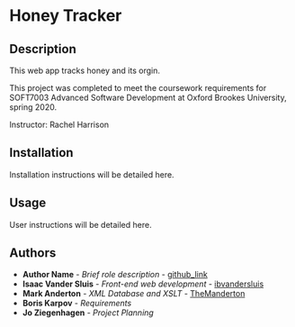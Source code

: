# Honey Tracker

## Description
This web app tracks honey and its orgin.

This project was completed to meet the coursework requirements for SOFT7003 Advanced Software Development at Oxford Brookes University, spring 2020.

Instructor: Rachel Harrison

## Installation
Installation instructions will be detailed here.

## Usage
User instructions will be detailed here.

## Authors
- **Author Name** - *Brief role description* - [github_link](#)
- **Isaac Vander Sluis** - *Front-end web development* - [ibvandersluis](https://github.com/ibvandersluis)
- **Mark Anderton** - *XML Database and XSLT* - [TheManderton](https://github.com/themanderton)
- **Boris Karpov** - *Requirements*
- **Jo Ziegenhagen** - *Project Planning*
